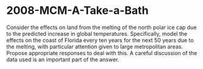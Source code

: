 # 2008-MCM-A-Take-a-Bath

Consider the effects on land from the melting of the north polar ice cap due to the predicted increase in global temperatures. Specifically, model the effects on the coast of Florida every ten years for the next 50 years due to the melting, with particular attention given to large metropolitan areas. Propose appropriate responses to deal with this. A careful discussion of the data used is an important part of the answer. 
